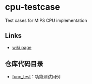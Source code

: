 # cpu-testcase
Test cases for MIPS CPU implementation

## Links
 * [wiki page](https://github.com/xyongcn/LoongsonCsprj2017)

## 仓库代码目录
 * [func_test](func_test/readme.md)：功能测试用例
